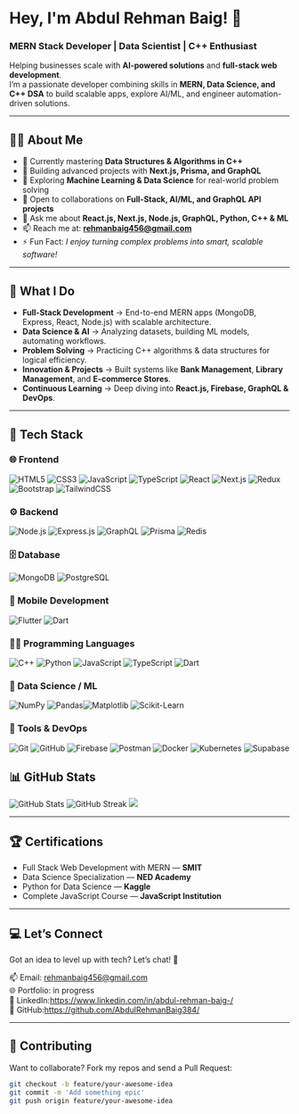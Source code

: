 # Hey, I'm Abdul Rehman Baig! 🚀  
### MERN Stack Developer | Data Scientist | C++ Enthusiast  

Helping businesses scale with **AI-powered solutions** and **full-stack web development**.  
I’m a passionate developer combining skills in **MERN, Data Science, and C++ DSA** to build scalable apps, explore AI/ML, and engineer automation-driven solutions.  

---

## 👨‍💻 About Me  

- 🔭 Currently mastering **Data Structures & Algorithms in C++**  
- 🚀 Building advanced projects with **Next.js, Prisma, and GraphQL**  
- 🤖 Exploring **Machine Learning & Data Science** for real-world problem solving  
- 🤝 Open to collaborations on **Full-Stack, AI/ML, and GraphQL API projects**  
- 💬 Ask me about **React.js, Next.js, Node.js, GraphQL, Python, C++ & ML**  
- 📫 Reach me at: **rehmanbaig456@gmail.com**  
- ⚡ Fun Fact: *I enjoy turning complex problems into smart, scalable software!*  

---

## 🌟 What I Do  

- **Full-Stack Development** → End-to-end MERN apps (MongoDB, Express, React, Node.js) with scalable architecture.  
- **Data Science & AI** → Analyzing datasets, building ML models, automating workflows.  
- **Problem Solving** → Practicing C++ algorithms & data structures for logical efficiency.  
- **Innovation & Projects** → Built systems like **Bank Management**, **Library Management**, and **E-commerce Stores**.  
- **Continuous Learning** → Deep diving into **React.js, Firebase, GraphQL & DevOps**.  

---

## 🚀 Tech Stack  

### 🌐 Frontend  
![HTML5](https://img.shields.io/badge/HTML5-E34F26?style=for-the-badge&logo=html5&logoColor=white) ![CSS3](https://img.shields.io/badge/CSS3-1572B6?style=for-the-badge&logo=css3&logoColor=white) ![JavaScript](https://img.shields.io/badge/JavaScript-F7DF1E?style=for-the-badge&logo=javascript&logoColor=black) ![TypeScript](https://img.shields.io/badge/TypeScript-007ACC?style=for-the-badge&logo=typescript&logoColor=white) ![React](https://img.shields.io/badge/React-20232A?style=for-the-badge&logo=react&logoColor=61DAFB) ![Next.js](https://img.shields.io/badge/Next.js-000000?style=for-the-badge&logo=next.js&logoColor=white) ![Redux](https://img.shields.io/badge/Redux-593D88?style=for-the-badge&logo=redux&logoColor=white) ![Bootstrap](https://img.shields.io/badge/Bootstrap-563D7C?style=for-the-badge&logo=bootstrap&logoColor=white) ![TailwindCSS](https://img.shields.io/badge/TailwindCSS-38B2AC?style=for-the-badge&logo=tailwind-css&logoColor=white)  

### ⚙️ Backend  
![Node.js](https://img.shields.io/badge/Node.js-43853D?style=for-the-badge&logo=node.js&logoColor=white)  ![Express.js](https://img.shields.io/badge/Express.js-000000?style=for-the-badge&logo=express&logoColor=white) ![GraphQL](https://img.shields.io/badge/GraphQL-E10098?style=for-the-badge&logo=graphql&logoColor=white) ![Prisma](https://img.shields.io/badge/Prisma-2D3748?style=for-the-badge&logo=prisma&logoColor=white) ![Redis](https://img.shields.io/badge/Redis-DC382D?style=for-the-badge&logo=redis&logoColor=white)  

### 🗄️ Database  
![MongoDB](https://img.shields.io/badge/MongoDB-4EA94B?style=for-the-badge&logo=mongodb&logoColor=white) ![PostgreSQL](https://img.shields.io/badge/PostgreSQL-316192?style=for-the-badge&logo=postgresql&logoColor=white)  


### 📱 Mobile Development  
![Flutter](https://img.shields.io/badge/Flutter-02569B?style=for-the-badge&logo=flutter&logoColor=white) ![Dart](https://img.shields.io/badge/Dart-0175C2?style=for-the-badge&logo=dart&logoColor=white)  


### 🧑‍💻 Programming Languages  
![C++](https://img.shields.io/badge/C++-00599C?style=for-the-badge&logo=cplusplus&logoColor=white) ![Python](https://img.shields.io/badge/Python-3776AB?style=for-the-badge&logo=python&logoColor=white) ![JavaScript](https://img.shields.io/badge/JavaScript-F7DF1E?style=for-the-badge&logo=javascript&logoColor=black) ![TypeScript](https://img.shields.io/badge/TypeScript-007ACC?style=for-the-badge&logo=typescript&logoColor=white) ![Dart](https://img.shields.io/badge/Dart-0175C2?style=for-the-badge&logo=dart&logoColor=white)  



### 🔬 Data Science / ML  
![NumPy](https://img.shields.io/badge/NumPy-013243?style=for-the-badge&logo=numpy&logoColor=white) ![Pandas](https://img.shields.io/badge/Pandas-150458?style=for-the-badge&logo=pandas&logoColor=white)![Matplotlib](https://img.shields.io/badge/Matplotlib-11557c?style=for-the-badge&logo=plotly&logoColor=white) ![Scikit-Learn](https://img.shields.io/badge/Scikit--Learn-F7931E?style=for-the-badge&logo=scikitlearn&logoColor=white)
 


### 🔧 Tools & DevOps  
![Git](https://img.shields.io/badge/Git-F05032?style=for-the-badge&logo=git&logoColor=white) ![GitHub](https://img.shields.io/badge/GitHub-181717?style=for-the-badge&logo=github&logoColor=white) ![Firebase](https://img.shields.io/badge/Firebase-ffca28?style=for-the-badge&logo=firebase&logoColor=black) ![Postman](https://img.shields.io/badge/Postman-FF6C37?style=for-the-badge&logo=postman&logoColor=white) ![Docker](https://img.shields.io/badge/Docker-2496ED?style=for-the-badge&logo=docker&logoColor=white) ![Kubernetes](https://img.shields.io/badge/Kubernetes-326CE5?style=for-the-badge&logo=kubernetes&logoColor=white) ![Supabase](https://img.shields.io/badge/Supabase-3ECF8E?style=for-the-badge&logo=supabase&logoColor=white)  



## 📊 GitHub Stats  
  <img src="https://github-readme-stats.vercel.app/api?username=AbdulRehmanBaig384&show_icons=true&theme=radical" alt="GitHub Stats" />
  <img src="https://github-readme-streak-stats.herokuapp.com/?user=AbdulRehmanBaig384&theme=radical" alt="GitHub Streak" />
  <img src="https://github-readme-stats.vercel.app/api/top-langs/?username=AbdulRehmanBaig384&layout=compact&theme=radical" />

---

## 🏆 Certifications  

- Full Stack Web Development with MERN — **SMIT**  
- Data Science Specialization — **NED Academy**  
- Python for Data Science — **Kaggle**  
- Complete JavaScript Course — **JavaScript Institution**  

---

## 💻 Let’s Connect  

Got an idea to level up with tech? Let’s chat! 🚀  

📫 Email: rehmanbaig456@gmail.com  
🌐 Portfolio: in progress <br>
💼 LinkedIn:https://www.linkedin.com/in/abdul-rehman-baig-/ <Br>
🐙 GitHub:https://github.com/AbdulRehmanBaig384/

---

## 📜 Contributing  

Want to collaborate? Fork my repos and send a Pull Request:  

```bash
git checkout -b feature/your-awesome-idea
git commit -m 'Add something epic'
git push origin feature/your-awesome-idea
